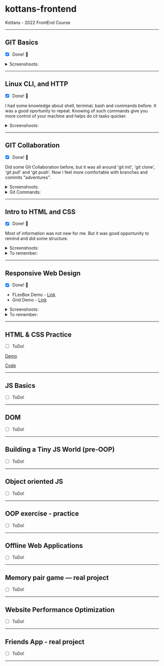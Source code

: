 # kottans-frontend

Kottans - 2022 FrontEnd Course  

---

## GIT Basics

- [x] Done! :tada:

<details>

<summary>Screenshoots:</summary>

- screen 1 - oursera Week 1:

![screen 1 - ](task_git_collaboration/git-collaboration2.jpg)

- screen 2 - Corsera Week 2:

![screen 2 - ](task_git_collaboration/git-collaboration3.jpg)

- screen 3 - Udacity:

![screen 5 - ](task_git_collaboration/git-collaboration6.jpg)

</details>

---

## Linux CLI, and HTTP

- [x] Done! :tada:

I had some knowledge about shell, terminal, bash and commands before. It was a good oportunity to repeat.
Knowing of such commands give you more control of your machine and helps do cli tasks quicker.

<details>

<summary>Screenshoots:</summary>

- screen for Quiz 1:

![screen 1 - ](task_linux_cli/linux-cli-http1.jpg)

- screen for Quiz 2:

![screen 2 - ](task_linux_cli/linux-cli-http2.jpg)

- screen for Quiz 3:

![screen 3 - ](task_linux_cli/linux-cli-http3.jpg)

- screen for Quiz 4:

![screen 4 - ](task_linux_cli/linux-cli-http4.jpg)

</details>

---

## GIT Collaboration

- [x] Done! :tada:

Did some Git Collaboration before, but it was all around 'git init', 'git clone', 'git pull' and 'git push'. Now I feel more comfortable with branches and commits "adventures".

<details>

<summary>Screenshoots:</summary>

- screen 1 Coursera Week 3:

![screen 1 - ](task_git_collaboration/git-collaboration7.jpg)

- screen 2 Coursera Week 4:

![screen 2 - ](task_git_collaboration/git-collaboration8.jpg)

- screen 3:

![screen 3 - ](task_git_collaboration/git-collaboration4.jpg)

- screen 4:

![screen 4 - ](task_git_collaboration/git-collaboration5.jpg)

</details>

<details>

<summary>Git Commands:</summary>

- git remote -v - List remote repos verbosely

- git remote show origin - Describes a single remote

- git branch -r - List remote branches

- git log origin/main

- git log -p

- git checkout -b 'name' - Create branch 'name' and checkout to it

- git push -u origin 'name' - Push branch 'name' in origin repo

- git push --delete origin 'name' - Delete origin branch 'name'

- git branch -d 'name' - Delete local branch 'name'

- git rebase -i 'branch' - Squash Changes in one commit (pick/squash/drop)

- git push -f - Force Push to change origin

- git commit -a --amend - Change previous commit

</details>

---

## Intro to HTML and CSS

- [x] Done! :tada:

Most of information was not new for me. But it was good opportunity to remind and did some structure.

<details>

<summary>Screenshoots:</summary>

- screen 1 Coursera Week 1:

![screen 1 - ](task_html_css_intro/task_html_css_intro1.jpg)

![screen 2 - ](task_html_css_intro/task_html_css_intro2.jpg)

- screen 2 Coursera Week 2:

![screen 3 - ](task_html_css_intro/task_html_css_intro3.jpg)

![screen 4 - ](task_html_css_intro/task_html_css_intro4.jpg)

- screen 3 codeacademy HTML:

![screen 5 - ](task_html_css_intro/task_html_css_intro5.jpg)

- screen 4 codeacademy CSS:

![screen 6 - ](task_html_css_intro/task_html_css_intro6.jpg)

</details>

<details>

<summary>To remember:</summary>

```text
html:

'<' = &lt;
'>' = &gt;
'&' = &amp;
'copyright' = &copy;
'non breakong space' = &nbsp;
```

```text
css:

Styling: inline, internal, external

:nth-child(number)
Last Declaration Wins!
Most Specific Selector Combination Wins!
Style | ID | Class, pseudo-class-attribute | Number of Elements
text-transform: capitalize;

12-Column Grid Responsive Layout can be divided by 1,2,3,4,5,12
<meta name='viewport' content='width=device-width, initial-scale=1'>

Selectors: type, class, id, attributes, pseudo-class.
Specificity: id, class, type.
Best practice - type, class, id.
Chaining: h2.special - for every 'h2' with class 'special'.

'li h4' is more specific than 'h4'!

Border - width (px or thin, medium, thick), style (none, doted, solid and 7 more), color (# or 140 buil-in).

Overflow - hidden, scroll, visible.

Visibility - hidden, visible, collapse.

Position - static (default), relative, absolute, fixed, sticky.
Relative - top, bottom, right, left.
Absolute - top, bottom, right, left inside parent.
Fixed - top, bottom, right, left, like sticky header.
Static, Relative, Sticky - in flow of document.
Fixed and Absolut - out of flow of document.

Display - inline, block, inline-block.

Float - left, right.

Clear: left, right, both, none.

HSL - Hue, Saturation, Lightness

Hue: red = 0, green = 120, blue = 240

```

Bootstrap Grid:

![Bootstrap Grid 1 - ](task_html_css_intro/bootstrap1.jpg)

![Bootstrap Grid 1 - ](task_html_css_intro/bootstrap2.jpg)

</details>

---

## Responsive Web Design

- [x] Done! :tada:

- FLexBox Demo - [Link](https://rahmanoff.github.io/flex)
- Grid Demo - [Link](https://rahmanoff.github.io/grid)

<details>

<summary>Screenshoots:</summary>

- screen 1 FlexBox Froggy:

![screen 1 - ](task_responsive_web_design/task_responsive_web_design1.jpg)

- screen 2 Grid Garden:

![screen 2 - ](task_responsive_web_design/task_responsive_web_design2.jpg)

</details>

<details>

<summary>To remember:</summary>

```text
Modern CSS - FLexbox, Grid, Multicol.

img {
    max-width: 100%;
    display: block;
}

Media queries based on vieport size:
- width (min-width, max-width)
- height (min-height, max-height)
- orientation
- aspect-ratio

Media Queries basrd on device capability:
- hover
- pointer
- any-hover
- any-pointer

Breakpoints.
Classic theory - column should contain 70 to 80 characters per line.

- FLEX -

Flex-direction:
row (default),
row-reverse,
column,
column-reverse.

Justify-content (horizontal):
flex-start (default),
flex-end,
center,
space-between,
space-around,
space-evenly.

Align-items (vertical, determines how the items as a whole are aligned within the container):
flex-start,
flex-end,
center,
baseline,
stretch (default).

For individual item (or class) - Align-self:
flex-start,
flex-end,
center,
baseline,
stretch.

Flex-wrap:
nowrap (default),
wrap,
wrap-reverse.

Align-content (determine the spacing between lines, when there is only one line align-content has NO effect):
flex-start,
flex-end,
center,
space-between,
space-around,
space-evenly,
stretch (default).

- GRID - 

grid-template-columns: 30% minmax(150px, 1fr) auto;
' fr can't be min!'
grid-template-rows: 30% 50% auto
grid template-areas: 'header header'
                      aside content'
.grid-header {
    grid-area: header;
}
and so on

grid-area: grid-row-start / grid-column-start / grid-row-end / grid-column-end;

grid-template-columns: repeat(8, 12.5%);

mixed:
grid-template-columns: 100px 3em 40%;

grid-template: 1fr 50px / 20% 1fr;
```

</details>

---

## HTML & CSS Practice

- [ ] ToDo!

[Demo](https://rahmanoff.github.io/hooli-style-popup)

[Code](https://github.com/rahmanoff/hooli-style-popup)

---

## JS Basics

- [ ] ToDo!

---

## DOM

- [ ] ToDo!

---

## Building a Tiny JS World (pre-OOP)

- [ ] ToDo!

---

## Object oriented JS

- [ ] ToDo!

---

## OOP exercise - practice

- [ ] ToDo!

---

## Offline Web Applications

- [ ] ToDo!

---

## Memory pair game — real project

- [ ] ToDo!

---

## Website Performance Optimization

- [ ] ToDo!

---

## Friends App - real project

- [ ] ToDo!

---